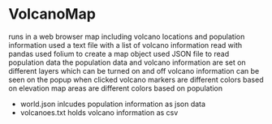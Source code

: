 # VolcanoMap
runs in a web browser 
map including volcano locations and population information
used a text file with a list of volcano information read with pandas
used folium to create a map object 
used JSON file to read population data
the population data and volcano information are set on different layers which can be turned on and off
volcano information can be seen on the popup when clicked 
volcano markers are different colors based on elevation 
map areas are different colors based on population

- world.json inlcudes population information as json data 
- volcanoes.txt holds volcano information as csv
